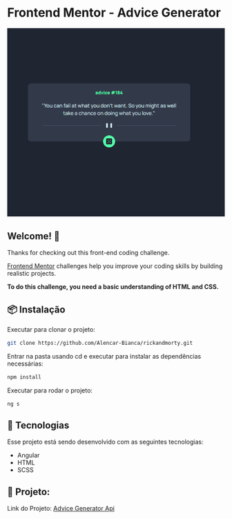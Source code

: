 # Frontend Mentor - Advice Generator

![Design preview for the Social links profile coding challenge](./temple.png)

## Welcome! 👋

Thanks for checking out this front-end coding challenge.

[Frontend Mentor](https://www.frontendmentor.io) challenges help you improve your coding skills by building realistic projects.

**To do this challenge, you need a basic understanding of HTML and CSS.**

## 📦 Instalação

Executar para clonar o projeto:

```bash
git clone https://github.com/Alencar-Bianca/rickandmorty.git
```

Entrar na pasta usando cd e executar para instalar as dependências necessárias:

```bash
npm install
```
Executar para rodar o projeto:

```bash
ng s 
```

## 🚀 Tecnologias

Esse projeto está sendo desenvolvido com as seguintes tecnologias:

- Angular
- HTML
- SCSS

## 🚧 Projeto:

Link do Projeto: [Advice Generator Api](https://rickemortyapi.netlify.app/)
